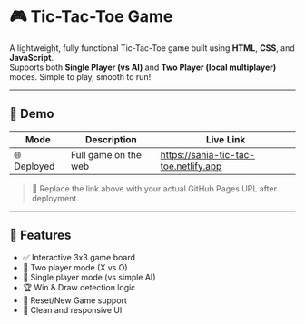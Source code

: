 # 🎮 Tic-Tac-Toe Game

A lightweight, fully functional Tic-Tac-Toe game built using **HTML**, **CSS**, and **JavaScript**.  
Supports both **Single Player (vs AI)** and **Two Player (local multiplayer)** modes. Simple to play, smooth to run!

---

## 🚀 Demo

| Mode           | Description                       | Live Link                                  |
|----------------|-----------------------------------|---------------------------------------------|
| 🌐 Deployed    | Full game on the web              | https://sania-tic-tac-toe.netlify.app |

> 🔗 Replace the link above with your actual GitHub Pages URL after deployment.

---

## 🧠 Features

- ✅ Interactive 3x3 game board
- 👥 Two player mode (X vs O)
- 🤖 Single player mode (vs simple AI)
- 🏆 Win & Draw detection logic
- 🔄 Reset/New Game support
- 🎨 Clean and responsive UI
